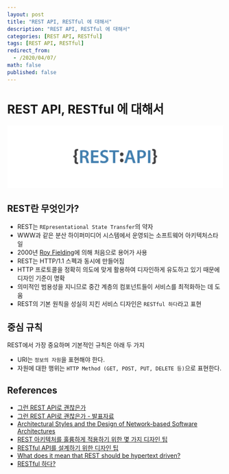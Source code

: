 ```yaml
---
layout: post
title: "REST API, RESTful 에 대해서"
description: "REST API, RESTful 에 대해서"
categories: [REST API, RESTful]
tags: [REST API, RESTful]
redirect_from:
  - /2020/04/07/
math: false
published: false
---
```


# REST API, RESTful 에 대해서

<img src="/assets/img/posts/logos/rest.png">

## REST란 무엇인가?

- REST는 `REpresentational State Transfer`의 약자
- WWW과 같은 분산 하이퍼미디어 시스템에서 운영되는 소프트웨어 아키텍처스타일
- 2000년 [Roy Fielding](https://en.wikipedia.org/wiki/Roy_Fielding)에 의해 처음으로 용어가 사용
- REST는 HTTP/1.1 스펙과 동시에 만들어짐
- HTTP 프로토콜을 정확히 의도에 맞게 활용하여 디자인하게 유도하고 있기 때문에 디자인 기준이 명확
- 의미적인 범용성을 지니므로 중간 계층의 컴포넌트들이 서비스를 최적화하는 데 도움
- REST의 기본 원칙을 성실히 지킨 서비스 디자인은 `RESTful 하다`라고 표현

## 중심 규칙

REST에서 가장 중요하며 기본적인 규칙은 아래 두 가지

- URI는 `정보의 자원`을 표현해야 한다.
- 자원에 대한 행위는 `HTTP Method (GET, POST, PUT, DELETE 등)`으로 표현한다.

## References

- [그런 REST API로 괜찮은가](https://deview.kr/2017/schedule/212)
- [그런 REST API로 괜찮은가 - 발표자료](http://slides.com/eungjun/rest#/)
- [Architectural Styles and the Design of Network-based Software Architectures](https://www.ics.uci.edu/~fielding/pubs/dissertation/top.htm)
- [REST 아키텍처를 훌륭하게 적용하기 위한 몇 가지 디자인 팁](https://spoqa.github.io/2012/02/27/rest-introduction.html)
- [RESTful API를 설계하기 위한 디자인 팁](https://spoqa.github.io/2013/06/11/more-restful-interface.html)
- [What does it mean that REST should be hypertext driven?](https://stackoverflow.com/questions/26394303/what-does-it-mean-that-rest-should-be-hypertext-driven)
- [RESTful 하다?](https://wallees.wordpress.com/2018/04/19/rest-api-restful/)
